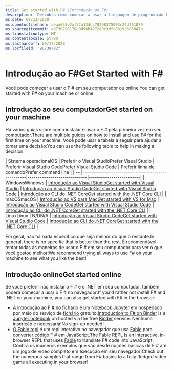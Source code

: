 ```yaml
---
title: Get started with F# (Introdução ao F#)
description: 'Descubra como começar a usar a linguagem de programação F #.'
ms.date: 09/12/2020
ms.openlocfilehash: aeaa655e2af52a134dc70298375903c24d251079
ms.sourcegitcommit: a8730298170b8d96b4272e0c3dfc9819c606947b
ms.translationtype: MT
ms.contentlocale: pt-BR
ms.lasthandoff: 09/17/2020
ms.locfileid: "90738782"
---
```

# <a name="get-started-with-f"></a><span data-ttu-id="6a7b3-103">Introdução ao F\#</span><span class="sxs-lookup"><span data-stu-id="6a7b3-103">Get Started with F\#</span></span>

<span data-ttu-id="6a7b3-104">Você pode começar a usar o F # em seu computador ou online.</span><span class="sxs-lookup"><span data-stu-id="6a7b3-104">You can get started with F# on your machine or online.</span></span>

## <a name="get-started-on-your-machine"></a><span data-ttu-id="6a7b3-105">Introdução ao seu computador</span><span class="sxs-lookup"><span data-stu-id="6a7b3-105">Get started on your machine</span></span>

<span data-ttu-id="6a7b3-106">Há vários guias sobre como instalar e usar o F # pela primeira vez em seu computador.</span><span class="sxs-lookup"><span data-stu-id="6a7b3-106">There are multiple guides on how to install and use F# for the first time on your machine.</span></span>  <span data-ttu-id="6a7b3-107">Você pode usar a tabela a seguir para ajudar a tomar uma decisão:</span><span class="sxs-lookup"><span data-stu-id="6a7b3-107">You can use the following table to help in making a decision:</span></span>

| <span data-ttu-id="6a7b3-108">Sistema operacional</span><span class="sxs-lookup"><span data-stu-id="6a7b3-108">OS</span></span> | <span data-ttu-id="6a7b3-109">Preferir o Visual Studio</span><span class="sxs-lookup"><span data-stu-id="6a7b3-109">Prefer Visual Studio</span></span> | <span data-ttu-id="6a7b3-110">Preferir Visual Studio Code</span><span class="sxs-lookup"><span data-stu-id="6a7b3-110">Prefer Visual Studio Code</span></span> | <span data-ttu-id="6a7b3-111">Preferir linha de comando</span><span class="sxs-lookup"><span data-stu-id="6a7b3-111">Prefer command line</span></span> |
| -- |------------------------|--------------------------|-----------------------------|-------------------------|
| <span data-ttu-id="6a7b3-112">Windows</span><span class="sxs-lookup"><span data-stu-id="6a7b3-112">Windows</span></span> | [<span data-ttu-id="6a7b3-113">Introdução ao Visual Studio</span><span class="sxs-lookup"><span data-stu-id="6a7b3-113">Get started with Visual Studio</span></span>](get-started-visual-studio.md) | [<span data-ttu-id="6a7b3-114">Introdução ao Visual Studio Code</span><span class="sxs-lookup"><span data-stu-id="6a7b3-114">Get started with Visual Studio Code</span></span>](get-started-vscode.md) | [<span data-ttu-id="6a7b3-115">Introdução ao CLI do .NET Core</span><span class="sxs-lookup"><span data-stu-id="6a7b3-115">Get started with the .NET Core CLI</span></span>](get-started-command-line.md) |
| <span data-ttu-id="6a7b3-116">macOS</span><span class="sxs-lookup"><span data-stu-id="6a7b3-116">macOS</span></span> | [<span data-ttu-id="6a7b3-117">Introdução ao VS para Mac</span><span class="sxs-lookup"><span data-stu-id="6a7b3-117">Get started with VS for Mac</span></span>](get-started-with-visual-studio-for-mac.md) | [<span data-ttu-id="6a7b3-118">Introdução ao Visual Studio Code</span><span class="sxs-lookup"><span data-stu-id="6a7b3-118">Get started with Visual Studio Code</span></span>](get-started-vscode.md) | [<span data-ttu-id="6a7b3-119">Introdução ao CLI do .NET Core</span><span class="sxs-lookup"><span data-stu-id="6a7b3-119">Get started with the .NET Core CLI</span></span>](get-started-command-line.md) |
| <span data-ttu-id="6a7b3-120">Linux</span><span class="sxs-lookup"><span data-stu-id="6a7b3-120">Linux</span></span> | <span data-ttu-id="6a7b3-121">N/D</span><span class="sxs-lookup"><span data-stu-id="6a7b3-121">N/A</span></span> | [<span data-ttu-id="6a7b3-122">Introdução ao Visual Studio Code</span><span class="sxs-lookup"><span data-stu-id="6a7b3-122">Get started with Visual Studio Code</span></span>](get-started-vscode.md) | [<span data-ttu-id="6a7b3-123">Introdução ao CLI do .NET Core</span><span class="sxs-lookup"><span data-stu-id="6a7b3-123">Get started with the .NET Core CLI</span></span>](get-started-command-line.md) |

<span data-ttu-id="6a7b3-124">Em geral, não há nada específico que seja melhor do que o restante.</span><span class="sxs-lookup"><span data-stu-id="6a7b3-124">In general, there is no specific that is better than the rest.</span></span> <span data-ttu-id="6a7b3-125">É recomendável tentar todas as maneiras de usar o F # em seu computador para ver o que você gostou melhor!</span><span class="sxs-lookup"><span data-stu-id="6a7b3-125">We recommend trying all ways to use F# on your machine to see what you like the best!</span></span>

## <a name="get-started-online"></a><span data-ttu-id="6a7b3-126">Introdução online</span><span class="sxs-lookup"><span data-stu-id="6a7b3-126">Get started online</span></span>

<span data-ttu-id="6a7b3-127">Se você preferir não instalar o F # e o .NET em seu computador, também poderá começar a usar o F # no navegador:</span><span class="sxs-lookup"><span data-stu-id="6a7b3-127">If you'd rather not install F# and .NET on your machine, you can also get started with F# in the browser:</span></span>

* <span data-ttu-id="6a7b3-128">[A introdução ao F # no fichário](https://mybinder.org/v2/gh/dotnet/interactive/main?urlpath=lab) é um [Notebook Jupyter](https://jupyter.org/) em hospedado por meio do serviço de [fichário](https://mybinder.org/) gratuito.</span><span class="sxs-lookup"><span data-stu-id="6a7b3-128">[Introduction to F# on Binder](https://mybinder.org/v2/gh/dotnet/interactive/main?urlpath=lab) is a [Jupyter notebook](https://jupyter.org/) on hosted via the free [Binder](https://mybinder.org/) service.</span></span> <span data-ttu-id="6a7b3-129">Nenhuma inscrição é necessária!</span><span class="sxs-lookup"><span data-stu-id="6a7b3-129">No sign-up needed!</span></span>
* <span data-ttu-id="6a7b3-130">[O Fable repl](https://fable.io/repl/) é um repl interativo no navegador que usa [Fable](https://fable.io/) para converter código F # em JavaScript.</span><span class="sxs-lookup"><span data-stu-id="6a7b3-130">[The Fable REPL](https://fable.io/repl/) is an interactive, in-browser REPL that uses [Fable](https://fable.io/) to translate F# code into JavaScript.</span></span> <span data-ttu-id="6a7b3-131">Confira os inúmeros exemplos que vão desde noções básicas de F # até um jogo de vídeo completo em execução em seu navegador!</span><span class="sxs-lookup"><span data-stu-id="6a7b3-131">Check out the numerous samples that range from F# basics to a fully fledged video game all executing in your browser!</span></span>
